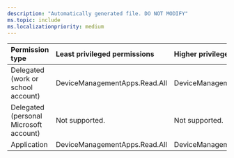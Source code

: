 ```yaml
---
description: "Automatically generated file. DO NOT MODIFY"
ms.topic: include
ms.localizationpriority: medium
---
```


|Permission type|Least privileged permissions|Higher privileged permissions|
|:---|:---|:---|
|Delegated (work or school account)|DeviceManagementApps.Read.All|DeviceManagementApps.ReadWrite.All|
|Delegated (personal Microsoft account)|Not supported.|Not supported.|
|Application|DeviceManagementApps.Read.All|DeviceManagementApps.ReadWrite.All|


